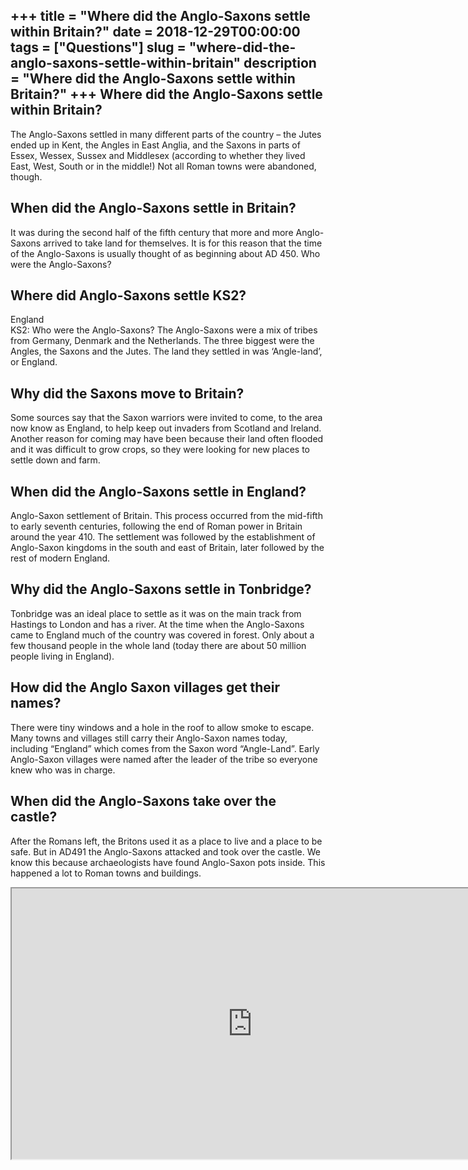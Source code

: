 +++
title = "Where did the Anglo-Saxons settle within Britain?"
date = 2018-12-29T00:00:00
tags = ["Questions"]
slug = "where-did-the-anglo-saxons-settle-within-britain"
description = "Where did the Anglo-Saxons settle within Britain?"
+++
Where did the Anglo-Saxons settle within Britain?
-------------------------------------------------

The Anglo-Saxons settled in many different parts of the country – the Jutes ended up in Kent, the Angles in East Anglia, and the Saxons in parts of Essex, Wessex, Sussex and Middlesex (according to whether they lived East, West, South or in the middle!) Not all Roman towns were abandoned, though.

When did the Anglo-Saxons settle in Britain?
--------------------------------------------

It was during the second half of the fifth century that more and more Anglo-Saxons arrived to take land for themselves. It is for this reason that the time of the Anglo-Saxons is usually thought of as beginning about AD 450. Who were the Anglo-Saxons?

Where did Anglo-Saxons settle KS2?
----------------------------------

England  
KS2: Who were the Anglo-Saxons? The Anglo-Saxons were a mix of tribes from Germany, Denmark and the Netherlands. The three biggest were the Angles, the Saxons and the Jutes. The land they settled in was ‘Angle-land’, or England.

Why did the Saxons move to Britain?
-----------------------------------

Some sources say that the Saxon warriors were invited to come, to the area now know as England, to help keep out invaders from Scotland and Ireland. Another reason for coming may have been because their land often flooded and it was difficult to grow crops, so they were looking for new places to settle down and farm.

When did the Anglo-Saxons settle in England?
--------------------------------------------

Anglo-Saxon settlement of Britain. This process occurred from the mid-fifth to early seventh centuries, following the end of Roman power in Britain around the year 410. The settlement was followed by the establishment of Anglo-Saxon kingdoms in the south and east of Britain, later followed by the rest of modern England.

Why did the Anglo-Saxons settle in Tonbridge?
---------------------------------------------

Tonbridge was an ideal place to settle as it was on the main track from Hastings to London and has a river. At the time when the Anglo-Saxons came to England much of the country was covered in forest. Only about a few thousand people in the whole land (today there are about 50 million people living in England).

How did the Anglo Saxon villages get their names?
-------------------------------------------------

There were tiny windows and a hole in the roof to allow smoke to escape. Many towns and villages still carry their Anglo-Saxon names today, including “England” which comes from the Saxon word “Angle-Land”. Early Anglo-Saxon villages were named after the leader of the tribe so everyone knew who was in charge.

When did the Anglo-Saxons take over the castle?
-----------------------------------------------

After the Romans left, the Britons used it as a place to live and a place to be safe. But in AD491 the Anglo-Saxons attacked and took over the castle. We know this because archaeologists have found Anglo-Saxon pots inside. This happened a lot to Roman towns and buildings.

<iframe allow="accelerometer; autoplay; clipboard-write; encrypted-media; gyroscope; picture-in-picture" allowfullscreen="" class="__youtube_prefs__  epyt-is-override  no-lazyload" data-no-lazy="1" data-origheight="433" data-origwidth="770" data-skipgform_ajax_framebjll="" height="433" id="_ytid_88339" loading="lazy" src="https://www.youtube.com/embed/GKAsQXpRHuk?enablejsapi=1&autoplay=0&cc_load_policy=0&cc_lang_pref=&iv_load_policy=1&loop=0&modestbranding=0&rel=1&fs=1&playsinline=0&autohide=2&theme=dark&color=red&controls=1&" title="YouTube player" width="770"></iframe>